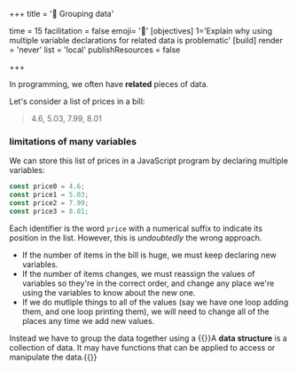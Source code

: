 +++
title = '💾 Grouping data'

time = 15
facilitation = false
emoji= '🧩'
[objectives]
    1='Explain why using multiple variable declarations for related data is problematic'
[build]
  render = 'never'
  list = 'local'
  publishResources = false

+++

In programming, we often have **related** pieces of data.

Let's consider a list of prices in a bill:

> 4.6, 5.03, 7.99, 8.01

### limitations of many variables

We can store this list of prices in a JavaScript program by declaring multiple variables:

```js
const price0 = 4.6;
const price1 = 5.03;
const price2 = 7.99;
const price3 = 8.01;
```

Each identifier is the word `price` with a numerical suffix to indicate its position in the list. However, this is _undoubtedly_ the wrong approach.

- If the number of items in the bill is huge, we must keep declaring new variables.
- If the number of items changes, we must reassign the values of variables so they're in the correct order, and change any place we're using the variables to know about the new one.
- If we do mutliple things to all of the values (say we have one loop adding them, and one loop printing them), we will need to change all of the places any time we add new values.

Instead we have to group the data together using a {{<tooltip title="data structure">}}A **data structure** is a collection of data. It may have functions that can be applied to access or manipulate the data.{{</tooltip>}}
